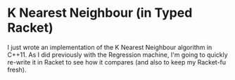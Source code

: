 # K Nearest Neighbour (in Typed Racket)

I just wrote an implementation of the K Nearest Neighbour algorithm in C++11. As I did previously with the Regression machine, I'm going to quickly re-write it in Racket to see how it compares (and also to keep my Racket-fu fresh).
